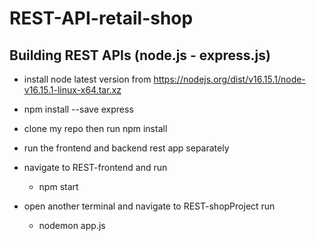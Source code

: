 # REST-API-retail-shop

## Building REST APIs (node.js - express.js)

- install node latest version from https://nodejs.org/dist/v16.15.1/node-v16.15.1-linux-x64.tar.xz 
- npm install --save express 

- clone my repo then run npm install
- run the frontend and backend rest app separately
- navigate to REST-frontend and run
    - npm start
- open another terminal and navigate to REST-shopProject run
    - nodemon app.js
